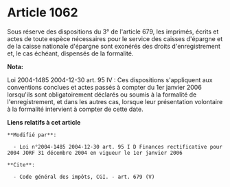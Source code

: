 # Article 1062

Sous réserve des dispositions du 3° de l'article 679, les imprimés, écrits et actes de toute espèce nécessaires pour le
service des caisses d'épargne et de la caisse nationale d'épargne sont exonérés des droits d'enregistrement et, le cas
échéant, dispensés de la formalité.

**Nota:**

Loi 2004-1485 2004-12-30 art. 95 IV : Ces dispositions s'appliquent aux conventions conclues et actes passés à compter du 1er
janvier 2006 lorsqu'ils sont obligatoirement déclarés ou soumis à la formalité de l'enregistrement, et dans les autres cas,
lorsque leur présentation volontaire à la formalité intervient à compter de cette date.

**Liens relatifs à cet article**

	**Modifié par**:

	  - Loi n°2004-1485 2004-12-30 art. 95 I D Finances rectificative pour 2004 JORF 31 décembre 2004 en vigueur le 1er janvier 2006

	**Cite**:

	  - Code général des impôts, CGI. - art. 679 (V)
